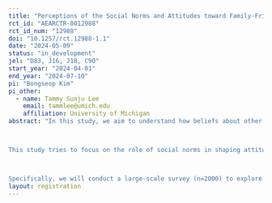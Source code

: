 ```yaml
---
title: "Perceptions of the Social Norms and Attitudes toward Family-Friendly Policies"
rct_id: "AEARCTR-0012988"
rct_id_num: "12988"
doi: "10.1257/rct.12988-1.1"
date: "2024-05-09"
status: "in_development"
jel: "D83, J16, J18, C90"
start_year: "2024-04-01"
end_year: "2024-07-10"
pi: "Bongseop Kim"
pi_other:
  - name: Tammy Sunju Lee
    email: tammlee@umich.edu
    affiliation: University of Michigan
abstract: "In this study, we aim to understand how beliefs about other people's attitudes influence individuals’ attitudes toward coworkers' use of family-friendly policies in the workplace, such as parental leave and flexible working hours for parents, in the context of South Korea. In Korea, taking of family-friendly policies in the workplace is lower than in other countries, and previous surveys conducted by the government suggest that a major barrier to individuals' taking these policies is the lack of supportive attitudes within the workplace.

This study tries to focus on the role of social norms in shaping attitudes toward  coworkers' use of family-friendly policies. Recent studies have shown that one’s own attitudes and beliefs are strongly associated with (mis)perceptions about other’s attitudes and beliefs on the same issue (Bursztyn and Yang 2022). According to pilot surveys conducted by our team, employees in Korea tend to underestimate other employee’s support for their coworker's use of family-friendly policies in workplace, and there was a clear correlation between these beliefs about others and their own attitudes towards the policies.

Specifically, we will conduct a large-scale survey (n=2000) to explore the relationship between individuals’ beliefs about others’ support and their attitudes toward the policies. Through an information provision experiment, we will assess how providing objective information about others affects changes in beliefs and own attitudes toward policies. "
layout: registration
---
```


